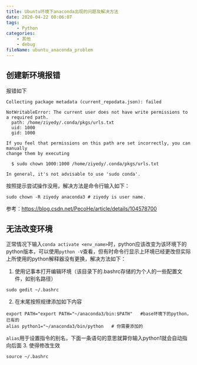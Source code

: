 ```yaml
---
title: Ubuntu环境下anaconda出现的问题及解决方法
date: 2020-04-22 00:06:07
tags:
    - Python
categories:
	- 其他
	- debug
fileName: ubuntu_anaconda_problem
---
```


## 创建新环境报错
报错如下
```
Collecting package metadata (current_repodata.json): failed

NotWritableError: The current user does not have write permissions to a required path.
  path: /home/ziyedy/.conda/pkgs/urls.txt
  uid: 1000
  gid: 1000

If you feel that permissions on this path are set incorrectly, you can manually
change them by executing

  $ sudo chown 1000:1000 /home/ziyedy/.conda/pkgs/urls.txt

In general, it's not advisable to use 'sudo conda'.

```
按照提示尝试操作没用，解决方法是命令行输入如下：
```
sudo chown -R ziyedy anaconda3 # ziyedy is user name.
```
参考：https://blog.csdn.net/PecoHe/article/details/104578700

## 无法改变环境
正常情况下输入`conda activate <env_name>`时，python应该改变为该环境下的python版本，可以使用`python -V`查看，但有时命令行显示上环境已经更改但实际上所使用的python解释器没有更换，解决方法如下：
1. 使用记事本打开编辑环境（该目录下的.bashrc存储的为个人的一些配置文件，如别名路径）
```
sudo gedit ~/.bashrc
```
2. 在末尾按照规律添加如下内容
```
export PATH="export PATH="~/anaconda3/bin:$PATH"   #base环境下的python，已有的
alias python1="~/anaconda3/bin/python   # 你需要添加的
```
`alias`用于设置指令的别名，下面一条语句的意思就算你输入python1就会自动指向后面
3. 使得修改生效
```
source ~/.bashrc
```
